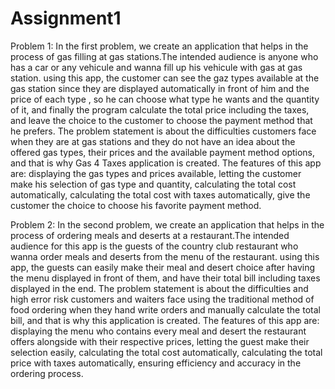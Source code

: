 # Assignment1


Problem 1: In the first problem, we create an application that helps in the process of gas filling at gas stations.The intended audience is anyone who has a car or any vehicule and wanna fill up his vehicule with gas at gas station. using this app, the customer can see the gaz types available at the gas station since they are displayed automatically in front of him and the price of each type , so he can choose what type he wants and the quantity of it, and finally the program calculate the total price including the taxes, and leave the choice to the customer to choose the payment method that he prefers. The problem statement is about the difficulties customers face when they are at gas stations and they do not have an idea about the offered gas types, their prices and the available payment method options, and that is why Gas 4 Taxes application is created. The features of this app are: displaying the gas types and prices available, letting the customer make his selection of gas type and quantity, calculating the total cost automatically, calculating the total cost with taxes automatically, give the customer the choice to choose his favorite payment method.


Problem 2: In the second problem, we create an application that helps in the process of ordering meals and deserts at a restaurant.The intended audience for this app is the guests of the country club restaurant who wanna order meals and deserts from the menu of the restaurant. using this app, the guests can easily make their meal and desert choice after having the menu displayed in front of them, and have their total bill including taxes displayed in the end. The problem statement is about the difficulties and high error risk customers and waiters face using the traditional method of food ordering when they hand write orders and manually calculate the total bill, and that is why this application is created. The features of this app are: displaying the menu who contains every meal and desert the restaurant offers alongside with their respective prices, letting the guest make their selection easily, calculating the total cost automatically, calculating the total price with taxes automatically, ensuring efficiency and accuracy in the ordering process.
